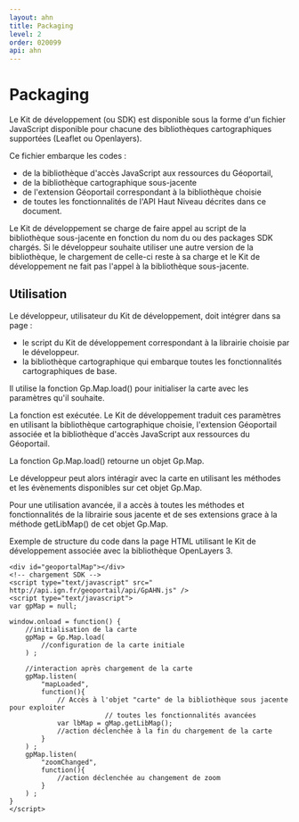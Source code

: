 ```yaml
---
layout: ahn
title: Packaging
level: 2
order: 020099
api: ahn
---
```


# Packaging

Le Kit de développement (ou SDK) est disponible sous la forme d'un fichier JavaScript disponible pour chacune des bibliothèques cartographiques supportées (Leaflet ou Openlayers).

Ce fichier embarque les codes :

* de la bibliothèque d'accès JavaScript aux ressources du Géoportail,
* de la bibliothèque cartographique sous-jacente
* de l'extension Géoportail correspondant à la bibliothèque choisie
* de toutes les fonctionnalités de l'API Haut Niveau décrites dans ce document.

Le Kit de développement se charge de faire appel au script de la bibliothèque sous-jacente en fonction du nom du ou des packages SDK chargés. Si le développeur souhaite utiliser une autre version de la bibliothèque, le chargement de celle-ci reste à sa charge et le Kit de développement ne fait pas l'appel à la bibliothèque sous-jacente.


## Utilisation

Le développeur, utilisateur du Kit de développement, doit intégrer dans sa page :

* le script du Kit de développement correspondant à la librairie choisie par le développeur.
* la bibliothèque cartographique qui embarque toutes les fonctionnalités cartographiques de base.

Il utilise la fonction Gp.Map.load() pour initialiser la carte avec les paramètres qu'il souhaite.

La fonction est exécutée. Le Kit de développement traduit ces paramètres en utilisant la bibliothèque cartographique choisie, l'extension Géoportail associée et la bibliothèque d'accès JavaScript aux ressources du Géoportail.

La fonction Gp.Map.load() retourne un objet Gp.Map.

Le développeur peut alors intéragir avec la carte en utilisant les méthodes et les évènements disponibles sur cet objet Gp.Map.

Pour une utilisation avancée, il a accès à toutes les méthodes et fonctionnalités de la librairie sous jacente et de ses extensions grace à la méthode getLibMap() de cet objet Gp.Map.

Exemple de structure du code dans la page HTML utilisant le Kit de développement associée avec la bibliothèque OpenLayers 3.


```
<div id="geoportalMap"></div>
<!-- chargement SDK -->
<script type="text/javascript" src=" http://api.ign.fr/geoportail/api/GpAHN.js" />
<script type="text/javascript">
var gpMap = null;

window.onload = function() {
    //initialisation de la carte
    gpMap = Gp.Map.load(
        //configuration de la carte initiale
    ) ;

    //interaction après chargement de la carte
    gpMap.listen(
        "mapLoaded",
        function(){
            // Accès à l'objet "carte" de la bibliothèque sous jacente pour exploiter
                        // toutes les fonctionnalités avancées
            var lbMap = gMap.getLibMap();
            //action déclenchée à la fin du chargement de la carte
        }
    ) ;
    gpMap.listen(
        "zoomChanged",
        function(){
            //action déclenchée au changement de zoom
        }
    ) ;
}
</script>
```
